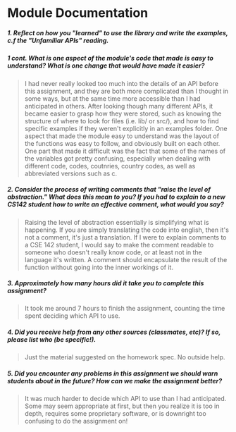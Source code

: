 # Module Documentation

##### 1. Reflect on how you "learned" to use the library and write the examples, c.f the "Unfamiliar APIs" reading. 
##### 1 cont. What is one aspect of the module's code that made is easy to understand? What is one change that would have made it easier?
> I had never really looked too much into the details of an API before this assignment, and they are both more complicated than I thought in some ways,
but at the same time more accessible than I had anticipated in others. After looking though many different APIs, it became easier to grasp how they were stored,
such as knowing the structure of where to look for files (i.e. lib/ or src/), and how to find specific examples if they weren't explicitly in an examples folder.
One aspect that made the module easy to understand was the layout of the functions was easy to follow, and obviously built on each other.
One part that made it difficult was the fact that some of the names of the variables got pretty confusing, especially
when dealing with different code, codes, coutnries, country codes, as well as abbreviated versions such as c.


##### 2. Consider the process of writing comments that "raise the level of abstraction." What does this mean to you? If you had to explain to a new CS142 student how to write an effective comment, what would you say? #####
> Raising the level of abstraction essentially is simplifying what is happening. If you are simply translating the code into english, then it's not
a comment, it's just a translation. If I were to explain comments to a CSE 142 student, I would say to make the comment readable to someone
who doesn't really know code, or at least not in the language it's written. A comment should encapsulate the result of the function
without going into the inner workings of it. 


##### 3. Approximately how many hours did it take you to complete this assignment? #####
> It took me around 7 hours to finish the assignment, counting the time spent deciding which API to use.


##### 4. Did you receive help from any other sources (classmates, etc)? If so, please list who (be specific!). #####
> Just the material suggested on the homework spec. No outside help.


##### 5. Did you encounter any problems in this assignment we should warn students about in the future? How can we make the assignment better? #####
> It was much harder to decide which API to use than I had anticipated. Some may seem appropriate at first, but 
then you realize it is too in depth, requires some proprietary software, or is downright too confusing to do the
assignment on!
